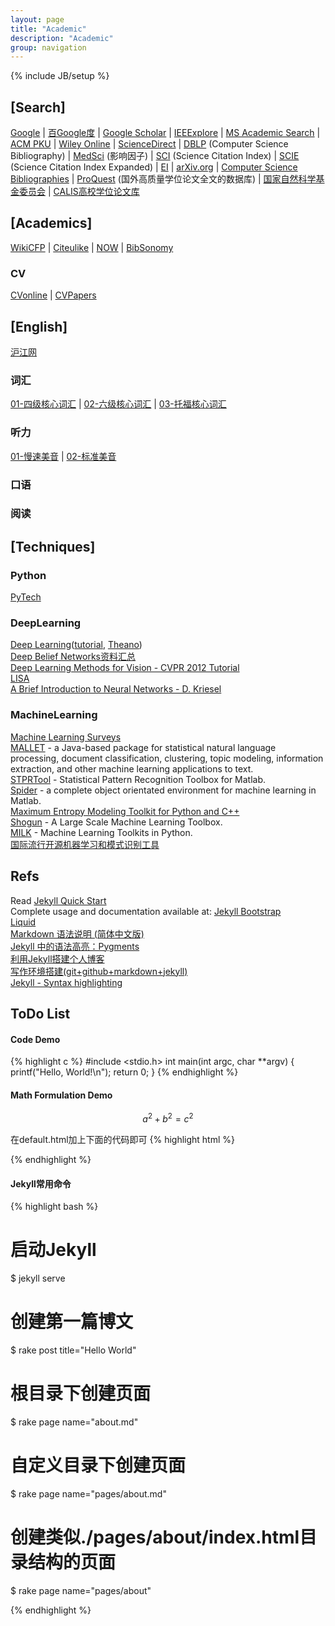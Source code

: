 ```yaml
---
layout: page
title: "Academic"
description: "Academic"
group: navigation
---
```

{% include JB/setup %}

## [Search]
[Google](http://www.google.com)
 | [百Google度](http://www.baigoogledu.com)
 | [Google Scholar](http://scholar.google.com/)
 | [IEEExplore](http://ieeexplore.ieee.org/Xplore/home.jsp)
 | [MS Academic Search](http://academic.research.microsoft.com/Default.aspx)
 | [ACM PKU](http://acm.lib.tsinghua.edu.cn/acm/)
 | [Wiley Online](http://onlinelibrary.wiley.com/)
 | [ScienceDirect](http://www.sciencedirect.com/)
 | [DBLP](http://www.informatik.uni-trier.de/~ley/db/) (Computer Science Bibliography)
 | [MedSci](http://www.medsci.cn/sciif.asp?action=search) (影响因子)
 | [SCI](http://www.thomsonscientific.com/cgi-bin/jrnlst/jlresults.cgi?PC=K) (Science Citation Index)
 | [SCIE](http://www.thomsonscientific.com/cgi-bin/jrnlst/jlresults.cgi?PC=D) (Science Citation Index Expanded)
 | [EI](http://www.engineeringvillage.com/search/quick.url)
 | [arXiv.org](http://arxiv.org/)
 | [Computer Science Bibliographies](http://liinwww.ira.uka.de/bibliography/index.html)
 | [ProQuest](http://search.proquest.com/index) (国外高质量学位论文全文的数据库)
 | [国家自然科学基金委员会](http://www.nsfc.gov.cn/Portal0/default152.htm)
 | [CALIS高校学位论文库](http://etd.calis.edu.cn/)

## [Academics]
[WikiCFP](http://www.wikicfp.com/cfp/)
 | [Citeulike](http://www.citeulike.org/home)
 | [NOW](http://www.nowpublishers.com/)
 | [BibSonomy](http://www.bibsonomy.org/)

### CV
[CVonline](http://homepages.inf.ed.ac.uk/rbf/CVonline/CVentry.htm)
 | [CVPapers](http://www.cvpapers.com/index.html)

## [English]
[沪江网](http://www.hujiang.com/en/#tabs_mainhearder)

### 词汇
[01-四级核心词汇](http://cichang.hujiang.com/book/10445)
 | [02-六级核心词汇](http://cichang.hujiang.com/book/10447)
 | [03-托福核心词汇](http://cichang.hujiang.com/book/10567)

### 听力
[01-慢速美音](http://app.hujiang.com/listen/mansu/?date=2013-02-26)
 | [02-标准美音](http://app.hujiang.com/listen/biaozhun/)

### 口语

### 阅读

## [Techniques]
### Python
[PyTech](http://hyry.dip.jp/tech/slice/slice.html/24)

### DeepLearning
[Deep Learning](http://deeplearning.net/)([tutorial](http://deeplearning.net/tutorial/contents.html), [Theano](http://deeplearning.net/software/theano/))<br>
[Deep Belief Networks资料汇总](http://fantasticinblur.iteye.com/blog/1131640)<br>
[Deep Learning Methods for Vision - CVPR 2012 Tutorial](http://cs.nyu.edu/~fergus/tutorials/deep_learning_cvpr12/)<br>
[LISA](http://www.iro.umontreal.ca/~lisa/twiki/bin/view.cgi/Public)<br>
[A Brief Introduction to Neural Networks - D. Kriesel](http://www.dkriesel.com/en/science/neural_networks)<br>

### MachineLearning
[Machine Learning Surveys](http://www.mlsurveys.com/)<br>
[MALLET](http://mallet.cs.umass.edu/index.php) - a Java-based package for statistical natural language processing, document classification, clustering, topic modeling, information extraction, and other machine learning applications to text.<br>
[STPRTool](http://cmp.felk.cvut.cz/cmp/software/stprtool/) - Statistical Pattern Recognition Toolbox for Matlab.<br>
[Spider](http://people.kyb.tuebingen.mpg.de/spider/) - a complete object orientated environment for machine learning in Matlab.<br>
[Maximum Entropy Modeling Toolkit for Python and C++](http://homepages.inf.ed.ac.uk/lzhang10/maxent_toolkit.html)<br>
[Shogun](http://www.shogun-toolbox.org/page/home/) - A Large Scale Machine Learning Toolbox.<br>
[MILK](https://github.com/luispedro/milk) - Machine Learning Toolkits in Python.<br>
[国际流行开源机器学习和模式识别工具](http://blog.csdn.net/tangyongkang/article/details/6143031)<br>


## Refs

Read [Jekyll Quick Start](http://jekyllbootstrap.com/usage/jekyll-quick-start.html)<br>
Complete usage and documentation available at: [Jekyll Bootstrap](http://jekyllbootstrap.com)<br>
[Liquid](https://github.com/Shopify/liquid/wiki/Liquid-for-Designers)<br>
[Markdown 语法说明 (简体中文版)](http://wowubuntu.com/markdown/#precode)<br>
[Jekyll 中的语法高亮：Pygments](http://havee.me/internet/2013-08/support-pygments-in-jekyll.html)<br>
[利用Jekyll搭建个人博客](http://www.mceiba.com/develop/jekyll-introduction.html)<br>
[写作环境搭建(git+github+markdown+jekyll)](http://site.douban.com/196781/widget/notes/12161495/note/264946576/)<br>
[Jekyll - Syntax highlighting](http://truongtx.me/2012/12/28/jekyll-bootstrap-syntax-highlighting/)<br>

## ToDo List

#### Code Demo
{% highlight c %}
#include <stdio.h>
int main(int argc, char **argv)
{
	printf("Hello, World!\n");
	return 0;
}
{% endhighlight %}

#### Math Formulation Demo
$$a^2 + b^2 = c^2$$

在default.html加上下面的代码即可
{% highlight html %}
<script type="text/javascript"
 src="http://cdn.mathjax.org/mathjax/latest/MathJax.js?config=TeX-AMS-MML_HTMLorMML">
</script>
{% endhighlight %}

#### Jekyll常用命令
{% highlight bash %}
# 启动Jekyll
$ jekyll serve

# 创建第一篇博文
$ rake post title="Hello World"

# 根目录下创建页面
$ rake page name="about.md"

# 自定义目录下创建页面
$ rake page name="pages/about.md"

# 创建类似./pages/about/index.html目录结构的页面
$ rake page name="pages/about"


{% endhighlight %}
